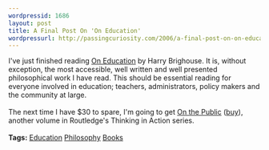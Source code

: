```yaml
---
wordpressid: 1686
layout: post
title: A Final Post On 'On Education'
wordpressurl: http://passingcuriosity.com/2006/a-final-post-on-on-education/
---
```

I've just finished reading <a class="title" href="http://troacss.blogspot.com/2006/04/more-on-on-education.html">On Education</a> by Harry Brighouse. It is, without exception, the most accessible, well written and well presented philosophical work I have read. This should be essential reading for everyone involved in education; teachers, administrators, policy makers and the community at large.<br /><br />The next time I have $30 to spare, I'm going to get <a href="http://www.routledge-ny.com/shopping_cart/products/product_detail.asp?sku=&isbn=0415327938&parent_id=&pc=">On the Public</a> (<a href="http://isbn.nu/041532792x">buy</a>), another volume in Routledge's <span class="title">Thinking in Action</span> series.<br /><br /><span class="tags"><strong>Tags:</strong> <a rel="tag" href="http://del.icio.us/thsutton/education">Education</a>  <a rel="tag" href="http://del.icio.us/thsutton/philosophy">Philosophy</a> <a rel="tag" href="http://del.icio.us/thsutton/books">Books</a> </span>
